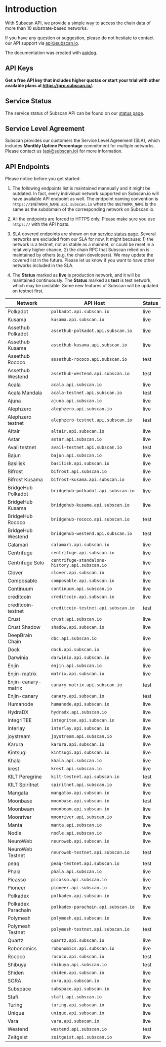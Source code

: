 # Introduction

With Subscan API, we provide a simple way to access the chain data of more than 10 substrate-based networks.

If you have any question or suggestion, please do not hesitate to contact our API support
via [api@subscan.io](mailto:api@subscan.io).

The documentation was created with [apidog](apidog.com).

## API Keys

**Get a free API key that includes higher quotas or start your trial with other available plans
at <https://pro.subscan.io/>.**

## Service Status

The service status of Subscan API can be found on our [status page](https://subscan.statuspage.io).

## Service Level Agreement

Subscan provides our customers the Service Level Agreement (SLA), which includes **Monthly Uptime Percentage**
commitment for multiple networks. Please contact us ([api@subscan.io](mailto:api@subscan.io)) for more information.

## API Endpoints

Please notice before you get started:

1. The following endpoints list is maintained mannually and it might be outdated. In fact, every individual network
   supported on Subscan.io will have available API endpoint as well. The endpoint naming convention
   is `https://$NETWORK_NAME.api.subscan.io` where the `$NETWORK_NAME` is the same as the subdomain of the corresponding
   network on Subscan.io.

2. All the endpoints are forced to HTTPS only. Please make sure you use `https://` with the API hosts.

3. SLA covered endpoints are shown on our [service status page](https://subscan.statuspage.io/). Several networks are
   excluded from our SLA for now. It might because: 1) the network is a testnet, not as stable as a mainnet, or could be
   reset in a relatively higher chance; 2) the chain RPC that Subscan relied on is maintained by others (e.g. the chain
   developers). We may update the covered list in the future. Please let us know if you want to have other networks
   included in the SLA.

4. The **Status** marked as **live** is production network, and it will be maintained continuously. The **Status**
   marked as **test** is test network, which may be unstable. Some new features of Subscan will be updated on testnet
   first.

| Network             | API Host                                       | Status |
|---------------------|------------------------------------------------|--------|
| Polkadot            | `polkadot.api.subscan.io`                      | live   |
| Kusama              | `kusama.api.subscan.io`                        | live   |
| Assethub Polkadot   | `assethub-polkadot.api.subscan.io`             | live   |
| Assethub Kusama     | `assethub-kusama.api.subscan.io`               | live   |
| Assethub Rococo     | `assethub-rococo.api.subscan.io`               | test   |
| Assethub Westend    | `assethub-westend.api.subscan.io`              | test   |
| Acala               | `acala.api.subscan.io`                         | live   |
| Acala Mandala       | `acala-testnet.api.subscan.io`                 | test   |
| Ajuna               | `ajuna.api.subscan.io`                         | live   |
| Alephzero           | `alephzero.api.subscan.io`                     | live   |
| Alephzero testnet   | `alephzero-testnet.api.subscan.io`             | test   |
| Altair              | `altair.api.subscan.io`                        | live   |
| Astar               | `astar.api.subscan.io`                         | live   |
| Avail testnet       | `avail-testnet.api.subscan.io`                 | test   |
| Bajun               | `bajun.api.subscan.io`                         | live   |
| Basilisk            | `basilisk.api.subscan.io`                      | live   |
| Bifrost             | `bifrost.api.subscan.io`                       | live   |
| Bifrost Kusama      | `bifrost-kusama.api.subscan.io`                | live   |
| BridgeHub Polkadot  | `bridgehub-polkadot.api.subscan.io`            | live   |
| BridgeHub Kusama    | `bridgehub-kusama.api.subscan.io`              | live   |
| BridgeHub Rococo    | `bridgehub-rococo.api.subscan.io`              | test   |
| BridgeHub Westend   | `bridgehub-westend.api.subscan.io`             | test   |
| Calamari            | `calamari.api.subscan.io`                      | live   |
| Centrifuge          | `centrifuge.api.subscan.io`                    | live   |
| Centrifuge Solo     | `centrifuge-standalone-history.api.subscan.io` | live   |
| Clover              | `clover.api.subscan.io`                        | live   |
| Composable          | `composable.api.subscan.io`                    | live   |
| Continuum           | `continuum.api.subscan.io`                     | live   |
| creditcoin          | `creditcoin.api.subscan.io`                    | live   |
| creditcoin-testnet  | `creditcoin-testnet.api.subscan.io`            | test   |
| Crust               | `crust.api.subscan.io`                         | live   |
| Crust Shadow        | `shadow.api.subscan.io`                        | live   |
| DeepBrain Chain     | `dbc.api.subscan.io`                           | live   |
| Dock                | `dock.api.subscan.io`                          | live   |
| Darwinia            | `darwinia.api.subscan.io`                      | live   |
| Enjin               | `enjin.api.subscan.io`                         | live   |
| Enjin-matrix        | `matrix.api.subscan.io`                        | live   |
| Enjin-canary-matrix | `canary-matrix.api.subscan.io`                 | test   |
| Enjin-canary        | `canary.api.subscan.io`                        | test   |
| Humanode            | `humanode.api.subscan.io`                      | live   |
| HydraDX             | `hydradx.api.subscan.io`                       | live   |
| IntegriTEE          | `integritee.api.subscan.io`                    | live   |
| Interlay            | `interlay.api.subscan.io`                      | live   |
| joystream           | `joystream.api.subscan.io`                     | live   |
| Karura              | `karura.api.subscan.io`                        | live   |
| Kintsugi            | `kintsugi.api.subscan.io`                      | live   |
| Khala               | `khala.api.subscan.io`                         | live   |
| krest               | `krest.api.subscan.io`                         | live   |
| KILT Peregrine      | `kilt-testnet.api.subscan.io`                  | test   |
| KILT Spiritnet      | `spiritnet.api.subscan.io`                     | live   |
| Mangata             | `mangatax.api.subscan.io`                      | live   |
| Moonbase            | `moonbase.api.subscan.io`                      | test   |
| Moonbeam            | `moonbeam.api.subscan.io`                      | live   |
| Moonriver           | `moonriver.api.subscan.io`                     | live   |
| Manta               | `manta.api.subscan.io`                         | live   |
| Nodle               | `nodle.api.subscan.io`                         | live   |
| NeuroWeb            | `neuroweb.api.subscan.io`                      | live   |
| NeuroWeb Testnet    | `neuroweb-testnet.api.subscan.io`              | test   |
| peaq                | `peaq-testnet.api.subscan.io`                  | test   |
| Phala               | `phala.api.subscan.io`                         | live   |
| Picasso             | `picasso.api.subscan.io`                       | live   |
| Pioneer             | `pioneer.api.subscan.io`                       | live   |
| Polkadex            | `polkadex.api.subscan.io`                      | live   |
| Polkadex Parachain  | `polkadex-parachain.api.subscan.io`            | live   |
| Polymesh            | `polymesh.api.subscan.io`                      | live   |
| Polymesh Testnet    | `polymesh-testnet.api.subscan.io`              | test   |
| Quartz              | `quartz.api.subscan.io`                        | live   |
| Robonomics          | `robonomics.api.subscan.io`                    | live   |
| Rococo              | `rococo.api.subscan.io`                        | test   |
| Shibuya             | `shibuya.api.subscan.io`                       | test   |
| Shiden              | `shiden.api.subscan.io`                        | live   |
| SORA                | `sora.api.subscan.io`                          | live   |
| Subspace            | `subspace.api.subscan.io`                      | live   |
| Stafi               | `stafi.api.subscan.io`                         | live   |
| Turing              | `turing.api.subscan.io`                        | live   |
| Unique              | `unique.api.subscan.io`                        | live   |
| Vara                | `vara.api.subscan.io`                          | live   |
| Westend             | `westend.api.subscan.io`                       | test   |
| Zeitgeist           | `zeitgeist.api.subscan.io`                     | live   |
